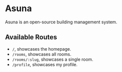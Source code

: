 # Asuna

Asuna is an open-source building management system.

## Available Routes

- `/`, showcases the homepage.
- `/rooms`, showcases all rooms.
- `/rooms/:slug`, showcases a single room.
- `/profile`, showcases my profile.
